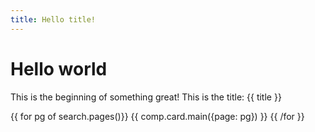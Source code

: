 ```yaml
---
title: Hello title!
---
```

# Hello world
This is the beginning of something great! This is the title: {{ title }}

{{ for pg of search.pages()}}
    {{ comp.card.main({page: pg}) }}
{{ /for }}